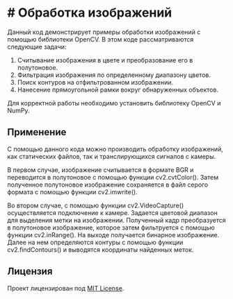# # Обработка изображений

Данный код демонстрирует примеры обработки изображений с помощью библиотеки OpenCV. В этом коде рассматриваются следующие задачи:

1. Считывание изображения в цвете и преобразование его в полутоновое.
2. Фильтрация изображения по определенному диапазону цветов.
3. Поиск контуров на отфильтрованном изображении.
4. Нанесение прямоугольной рамки вокруг обнаруженных объектов.

Для корректной работы необходимо установить библиотеку OpenCV и NumPy.

## Применение
С помощью данного кода можно производить обработку изображений, как статических файлов, так и транслирующихся сигналов с камеры. 

В первом случае, изображение считывается в формате BGR и переводится в полутоновое с помощью функции cv2.cvtColor(). Затем полученное полутоновое изображение сохраняется в файл серого формата с помощью функции cv2.imwrite().

Во втором случае, с помощью функции cv2.VideoCapture() осуществляется подключение к камере. Задается цветовой диапазон для выделения метки на изображении. Полученный кадр преобразуется в полутоновое изображение, которое затем фильтруется с помощью функции cv2.inRange(). На выходе получается бинарное изображение. Далее на нем определяются контуры с помощью функции cv2.findContours() и выводятся координаты найденных меток.

## Лицензия

Проект лицензирован под [MIT License](https://opensource.org/licenses/MIT).
 
